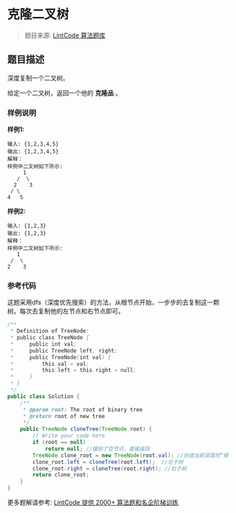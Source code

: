 # 克隆二叉树
 > 题目来源: [LintCode 算法题库](https://www.lintcode.com/problem/clone-binary-tree/?utm_source=sc-github-wzz)
 ## 题目描述
 深度复制一个二叉树。

给定一个二叉树，返回一个他的 **克隆品** 。
 ### 样例说明
 **样例1:**

```plain
输入: {1,2,3,4,5}
输出: {1,2,3,4,5}
解释：
样例中二叉树如下所示:
     1
   /  \
  2    3
 / \
4   5
```

**样例2:**

```plain
输入: {1,2,3}
输出: {1,2,3}
解释：
样例中二叉树如下所示:
   1
 /  \
2    3
```


 ### 参考代码
 这题采用dfs（深度优先搜索）的方法，从根节点开始，一步步的去复制这一颗树。每次去复制他的左节点和右节点即可。
```java
/**
 * Definition of TreeNode:
 * public class TreeNode {
 *     public int val;
 *     public TreeNode left, right;
 *     public TreeNode(int val) {
 *         this.val = val;
 *         this.left = this.right = null;
 *     }
 * }
 */
public class Solution {
    /**
     * @param root: The root of binary tree
     * @return root of new tree
     */
    public TreeNode cloneTree(TreeNode root) {
        // Write your code here
        if (root == null)
            return null; //搜到了空节点，直接返回
        TreeNode clone_root = new TreeNode(root.val); //创造当前深度的“根”
        clone_root.left = cloneTree(root.left);  //左子树
        clone_root.right = cloneTree(root.right); //右子树
        return clone_root;
    }
}
```
 更多题解请参考: [LintCode 提供 2000+ 算法题和名企阶梯训练](https://www.lintcode.com/problem/?utm_source=sc-github-wzz)